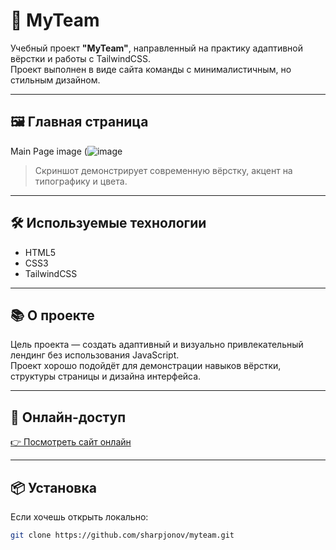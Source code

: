 # 💼 MyTeam

Учебный проект **"MyTeam"**, направленный на практику адаптивной вёрстки и работы с TailwindCSS.  
Проект выполнен в виде сайта команды с минималистичным, но стильным дизайном.

---

## 🖼️ Главная страница

Main Page image (![image](https://github.com/user-attachments/assets/0754f47a-4e3f-47a1-8d36-e505376a1dbf)


> Скриншот демонстрирует современную вёрстку, акцент на типографику и цвета.

---

## 🛠️ Используемые технологии

- HTML5
- CSS3
- TailwindCSS

---

## 📚 О проекте

Цель проекта — создать адаптивный и визуально привлекательный лендинг без использования JavaScript.  
Проект хорошо подойдёт для демонстрации навыков вёрстки, структуры страницы и дизайна интерфейса.

---

## 🔗 Онлайн-доступ

[👉 Посмотреть сайт онлайн](https://frolicking-gelato-6efb86.netlify.app/)

---

## 📦 Установка

Если хочешь открыть локально:

```bash
git clone https://github.com/sharpjonov/myteam.git
